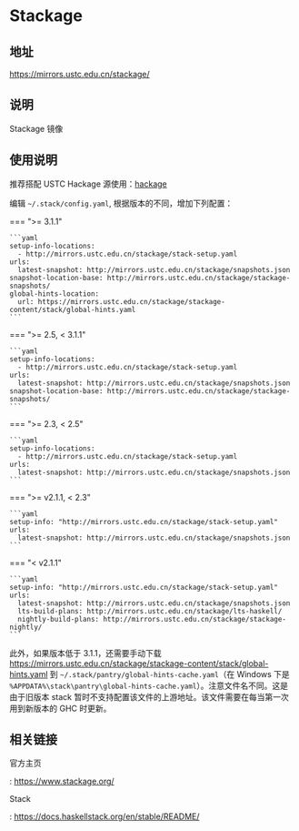 # Stackage

## 地址

<https://mirrors.ustc.edu.cn/stackage/>

## 说明

Stackage 镜像

## 使用说明

推荐搭配 USTC Hackage 源使用：[hackage](hackage.md)

编辑 `~/.stack/config.yaml`, 根据版本的不同，增加下列配置：

=== ">= 3.1.1"

    ```yaml
    setup-info-locations:
      - http://mirrors.ustc.edu.cn/stackage/stack-setup.yaml
    urls:
      latest-snapshot: http://mirrors.ustc.edu.cn/stackage/snapshots.json
    snapshot-location-base: http://mirrors.ustc.edu.cn/stackage/stackage-snapshots/
    global-hints-location:
      url: https://mirrors.ustc.edu.cn/stackage/stackage-content/stack/global-hints.yaml
    ```

=== ">= 2.5, < 3.1.1"

    ```yaml
    setup-info-locations:
      - http://mirrors.ustc.edu.cn/stackage/stack-setup.yaml
    urls:
      latest-snapshot: http://mirrors.ustc.edu.cn/stackage/snapshots.json
    snapshot-location-base: http://mirrors.ustc.edu.cn/stackage/stackage-snapshots/
    ```

=== ">= 2.3, < 2.5"

    ```yaml
    setup-info-locations:
      - http://mirrors.ustc.edu.cn/stackage/stack-setup.yaml
    urls:
      latest-snapshot: http://mirrors.ustc.edu.cn/stackage/snapshots.json
    ```

=== ">= v2.1.1, < 2.3"

    ```yaml
    setup-info: "http://mirrors.ustc.edu.cn/stackage/stack-setup.yaml"
    urls:
      latest-snapshot: http://mirrors.ustc.edu.cn/stackage/snapshots.json
    ```

=== "< v2.1.1"

    ```yaml
    setup-info: "http://mirrors.ustc.edu.cn/stackage/stack-setup.yaml"
    urls:
      latest-snapshot: http://mirrors.ustc.edu.cn/stackage/snapshots.json
      lts-build-plans: http://mirrors.ustc.edu.cn/stackage/lts-haskell/
      nightly-build-plans: http://mirrors.ustc.edu.cn/stackage/stackage-nightly/
    ```

此外，如果版本低于 3.1.1，还需要手动下载 <https://mirrors.ustc.edu.cn/stackage/stackage-content/stack/global-hints.yaml> 到 `~/.stack/pantry/global-hints-cache.yaml`（在 Windows 下是 `%APPDATA%\stack\pantry\global-hints-cache.yaml`）。注意文件名不同。这是由于旧版本 stack 暂时不支持配置该文件的上游地址。该文件需要在每当第一次用到新版本的 GHC 时更新。

## 相关链接

官方主页

:   <https://www.stackage.org/>

Stack

:   <https://docs.haskellstack.org/en/stable/README/>
